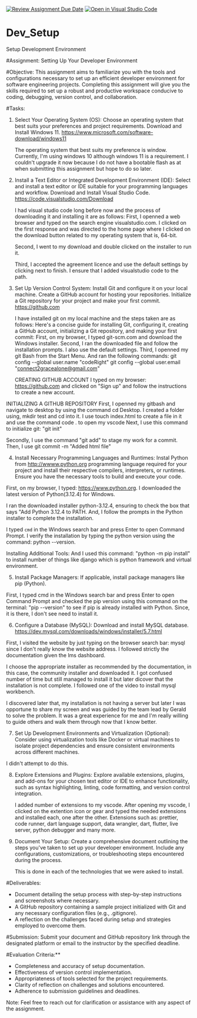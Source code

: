 [![Review Assignment Due Date](https://classroom.github.com/assets/deadline-readme-button-22041afd0340ce965d47ae6ef1cefeee28c7c493a6346c4f15d667ab976d596c.svg)](https://classroom.github.com/a/vbnbTt5m)
[![Open in Visual Studio Code](https://classroom.github.com/assets/open-in-vscode-2e0aaae1b6195c2367325f4f02e2d04e9abb55f0b24a779b69b11b9e10269abc.svg)](https://classroom.github.com/online_ide?assignment_repo_id=15289696&assignment_repo_type=AssignmentRepo)

# Dev_Setup

Setup Development Environment

#Assignment: Setting Up Your Developer Environment

#Objective:
This assignment aims to familiarize you with the tools and configurations necessary to set up an efficient developer environment for software engineering projects. Completing this assignment will give you the skills required to set up a robust and productive workspace conducive to coding, debugging, version control, and collaboration.

#Tasks:

1. Select Your Operating System (OS):
   Choose an operating system that best suits your preferences and project requirements. Download and Install Windows 11. https://www.microsoft.com/software-download/windows11

   The operating system that best suits my preference is window. Currently, I'm using windows 10 although windows 11 is a requirement. I couldn't upgrade it now because I do not have a bootable flash as at when submitting this assignment but hope to do so later.

2. Install a Text Editor or Integrated Development Environment (IDE):
   Select and install a text editor or IDE suitable for your programming languages and workflow. Download and Install Visual Studio Code. https://code.visualstudio.com/Download

   I had visual studio code long before now and the process of downloading it and installing it are as follows:
   First, I openned a web browser and typed on the search engine visualstudio.com. I clicked on the first response and was directed to the home page where I clicked on the download button related to my operating system that is, 64-bit.

   Second, I went to my download and double clicked on the installer to run it.

   Third, I accepted the agreement licence and use the default settings by clicking next to finish. I ensure that I added visualstudio code to the path.

3. Set Up Version Control System:
   Install Git and configure it on your local machine. Create a GitHub account for hosting your repositories. Initialize a Git repository for your project and make your first commit. https://github.com

   I have installed git on my local machine and the steps taken are as follows:
   Here's a concise guide for installing Git, configuring it, creating a GitHub account, initializing a Git repository, and making your first commit:
   First, on my browser, I typed git-scm.com and download the Windows installer.
   Second, I ran the downloaded file and follow the installation prompts. I also use the default settings.
   Third, I openned my git Bash from the Start Menu. And ran the following commands:
   git config --global user.name "codeRight"
   git config --global user.email "connect2gracealone@gmail.com"

   CREATING GITHUB ACCOUNT
   I typed on my browser: https://github.com and clicked on "Sign up" and follow the instructions to create a new account.

INITIALIZING A GITHUB REPOSITORY
First, I openned my gitbash and navigate to desktop by using the command cd Desktop.
I created a folder using, mkdir test and cd into it.
I use touch index.html to create a file in it and use the command code . to open my vscode
Next, I use this command to initialize git: "git init"

Secondly, I use the command "git add" to stage my work for a commit.
Then, I use git commit -m "Added html file"

4. Install Necessary Programming Languages and Runtimes:
   Instal Python from http://wwww.python.org programming language required for your project and install their respective compilers, interpreters, or runtimes. Ensure you have the necessary tools to build and execute your code.

First, on my browser, I typed: https://www.python.org. I downloaded the latest version of Python(3.12.4) for Windows.

I ran the downloaded installer python-3.12.4, ensuring to check the box that says "Add Python 3.12.4 to PATH.
And, I follow the prompts in the Python installer to complete the installation.

I typed `cmd` in the Windows search bar and press Enter to open Command Prompt. I verify the installation by typing the python version using the command: python --version.

Installing Additional Tools:
And I used this command: "python -m pip install" to install number of things like django which is python framework and virtual environment.

5. Install Package Managers:
   If applicable, install package managers like pip (Python).

First, I typed cmd in the Windows search bar and press Enter to open Command Prompt and checked the pip version using this command on the terminal: "pip --version" to see if pip is already installed with Python. Since, it is there, I don't see need to install it.

6. Configure a Database (MySQL):
   Download and install MySQL database. https://dev.mysql.com/downloads/windows/installer/5.7.html

First, I visited the website by just typing on the browser search bar: mysql since I don't really know the website address. I followed strictly the documentation given the lms dashboard.

I choose the appropriate installer as recommended by the documentation, in this case, the community installer and downloaded it. I got confused number of time but still managed to install it but later dicover that the installation is not complete. I followed one of the video to install mysql workbench.

I discovered later that, my installation is not having a server but later I was opportune to share my screen and was guided by the team lead by Gerald to solve the problem. It was a great experience for me and I'm really willing to guide others and walk them through now that I know better.

7. Set Up Development Environments and Virtualization (Optional):
   Consider using virtualization tools like Docker or virtual machines to isolate project dependencies and ensure consistent environments across different machines.

I didn't attempt to do this.

8. Explore Extensions and Plugins:
   Explore available extensions, plugins, and add-ons for your chosen text editor or IDE to enhance functionality, such as syntax highlighting, linting, code formatting, and version control integration.

   I added number of extensions to my vscode. After opening my vscode, I clicked on the extention icon or gear and typed the needed extensions and installed each, one after the other. Extensions such as: prettier, code runner, dart language support, data wrangler, dart, flutter, live server, python debugger and many more.

9. Document Your Setup:
   Create a comprehensive document outlining the steps you've taken to set up your developer environment. Include any configurations, customizations, or troubleshooting steps encountered during the process.

   This is done in each of the technologies that we were asked to install.

#Deliverables:

- Document detailing the setup process with step-by-step instructions and screenshots where necessary.
- A GitHub repository containing a sample project initialized with Git and any necessary configuration files (e.g., .gitignore).
- A reflection on the challenges faced during setup and strategies employed to overcome them.

#Submission:
Submit your document and GitHub repository link through the designated platform or email to the instructor by the specified deadline.

#Evaluation Criteria:\*\*

- Completeness and accuracy of setup documentation.
- Effectiveness of version control implementation.
- Appropriateness of tools selected for the project requirements.
- Clarity of reflection on challenges and solutions encountered.
- Adherence to submission guidelines and deadlines.

Note: Feel free to reach out for clarification or assistance with any aspect of the assignment.
